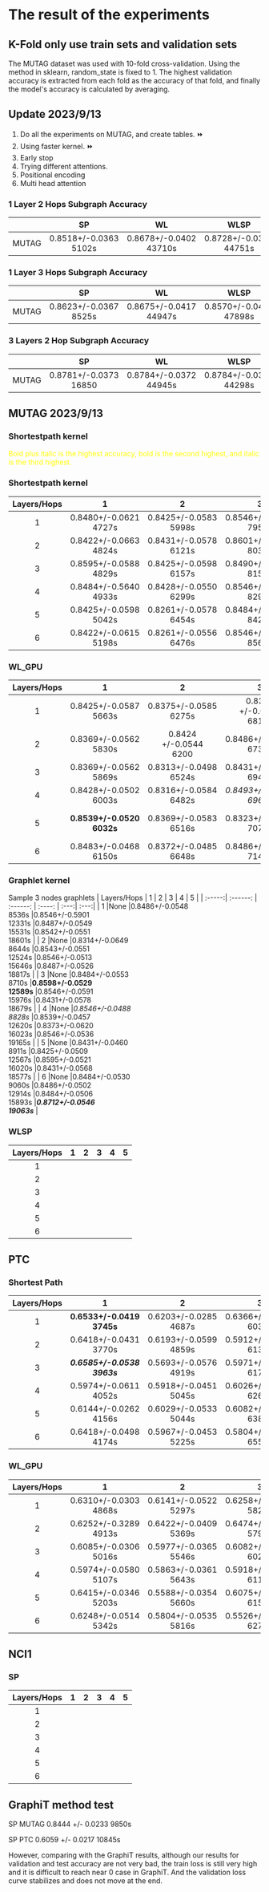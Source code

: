 # The result of the experiments

## K-Fold only use train sets and validation sets
 The MUTAG dataset was used with 10-fold cross-validation. Using the method in sklearn, random_state is fixed to 1. The highest validation accuracy is extracted from each fold as the accuracy of that fold, and finally the model's accuracy is calculated by averaging.
## Update 2023/9/13
1. Do all the experiments on MUTAG, and create tables.  :fast_forward:
2. Using faster kernel. :fast_forward: 
3. Early stop
4. Trying different attentions.
5. Positional encoding
6. Multi head attention
### 1 Layer 2 Hops Subgraph Accuracy
|  | SP | WL | WLSP | Graphlet_3 |
| :-----:| :------: | :------: | :----: | :---:|
| MUTAG | 0.8518+/-0.0363 <br>5102s | 0.8678+/-0.0402 <br>43710s |0.8728+/-0.0374<br>44751s|0.8512+/-0.0375<br>14300s |

### 1 Layer 3 Hops Subgraph Accuracy
|  | SP | WL | WLSP | Graphlet_3 |
| :-----:| :------: | :------: | :----: | :---:|
| MUTAG | 0.8623+/-0.0367 <br>8525s |0.8675+/-0.0417<br>44947s|0.8570+/-0.0422 <br>47898s|0.8567+/-0.0417<br>44947s |

### 3 Layers 2 Hop Subgraph Accuracy
|  | SP | WL | WLSP | Graphlet_3 |
| :-----:| :------: | :------: | :----: | :---:|
| MUTAG | 0.8781+/-0.0373<br>16850|0.8784+/-0.0372<br>44945s|0.8784+/-0.0349<br>44298s| 0.8833+/-0.0379<br>44945s|

## MUTAG 2023/9/13 
### Shortestpath kernel
<font color=Yellow>Bold plus italic is the highest accuracy, bold is the second highest, and italic is the third highest.</font>

### Shortestpath kernel
| Layers/Hops | 1 | 2 | 3 | 4 | 5 |
| :-----:| :------: | :------: | :----: | :---:| :---:|
| 1 |0.8480+/-0.0621<br>4727s |0.8425+/-0.0583<br>5998s |0.8546+/-0.0536<br>7956s |0.8542+/-0.0528<br>10307s |0.8546+/-0.0570<br>12418s |
| 2 |0.8422+/-0.0663<br>4824s |0.8431+/-0.0578<br>6121s |0.8601+/-0.0489<br>8034s |0.8657+/-0.0513<br>10338s |0.8657+/-0.0513<br>12535s |
| 3 |0.8595+/-0.0588<br>4829s |0.8425+/-0.0598<br>6157s |0.8490+/-0.0534<br>8150s |0.8657+/-0.0548<br>10602s |**0.8716+/-0.0533<br>12677s** |
| 4 |0.8484+/-0.5640<br>4933s |0.8428+/-0.0550<br>6299s |0.8546+/-0.0570<br>8297s |*0.8712+/-0.0523<br>10610s* |0.8546+/-0.0536<br>12719s |
| 5 |0.8425+/-0.0598<br>5042s |0.8261+/-0.0578<br>6454s |0.8484+/-0.0564<br>8426s |0.8601+/-0.0489<br>10639s |***0.8771+/-0.0507<br>12856s*** |
| 6 |0.8422+/-0.0615<br>5198s |0.8261+/-0.0556<br>6476s |0.8546+/-0.0513<br>8560s |0.8546+/-0.0475<br>10764s |0.8712+/-0.0461<br>12978s |

### WL_GPU
| Layers/Hops | 1 | 2 | 3 | 4 | 5 |
| :-----:| :------: | :------: | :----: | :---:| :---:|
| 1 | 0.8425+/-0.0587<br>5663s| 0.8375+/-0.0585<br>6275s|0.8320 +/-0.0580<br>6814s |0.8490+/-0.0522<br>7117s|0.8545+/-0.0500<br>7703s |
| 2 |0.8369+/-0.0562<br>5830s| 0.8424 +/-0.0544<br>6200|0.8486+/-0.0525<br>6730s |0.8320+/-0.0580<br>7297s |0.8490+/-0.0522<br>7693s|
| 3 |0.8369+/-0.0562<br>5869s |0.8313+/-0.0498<br>6524s|0.8431+/-0.0498<br>6941s | ***0.8653+/-0.5621<br>7522s*** |0.8490+/-0.0522<br>7854s|
| 4 |0.8428+/-0.0502<br>6003s |0.8316+/-0.0584<br>6482s |*0.8493+/-0.0471<br>6968s* |0.8271+/-0.0525<br>7508s |0.8490+/-0.0522<br>8023s |
| 5 |**0.8539+/-0.0520<br>6032s** |0.8369+/-0.0583<br>6516s |0.8323+/-0.0416<br>7073s |0.8434+/-0.0553<br>7703s| 0.8435 +/- 0.0495br<br>8200s |
| 6 | 0.8483+/-0.0468 6150s|0.8372+/-0.0485<br>6648s |0.8486+/-0.0502<br>7149s |0.8543+/-0.0528<br>7637s |0.8379+/-0.0550<br>8277s |

### Graphlet kernel
Sample 3 nodes graphlets
| Layers/Hops | 1 | 2 | 3 | 4 | 5 |
| :-----:| :------: | :------: | :----: | :---:| :---:|
| 1 |None |0.8486+/-0.0548<br>8536s |0.8546+/-0.5901<br>12331s |0.8487+/-0.0549<br>15531s |0.8542+/-0.0551<br>18601s |
| 2 |None |0.8314+/-0.0649<br>8644s |0.8543+/-0.0551<br>12524s |0.8546+/-0.0513<br>15646s |0.8487+/-0.0526<br>18817s |
| 3 |None |0.8484+/-0.0553<br>8710s |**0.8598+/-0.0529<br>12589s** |0.8546+/-0.0591<br>15976s |0.8431+/-0.0578<br>18679s |
| 4 |None |*0.8546+/-0.0488<br>8828s* |0.8539+/-0.0457<br>12620s |0.8373+/-0.0620<br>16023s |0.8546+/-0.0536<br>19165s |
| 5 |None |0.8431+/-0.0460<br>8911s |0.8425+/-0.0509<br>12567s |0.8595+/-0.0521<br>16020s |0.8431+/-0.0568<br>18577s |
| 6 |None |0.8484+/-0.0530<br>9060s |0.8486+/-0.0502<br>12914s |0.8484+/-0.0506<br>15893s |***0.8712+/-0.0546<br>19063s*** |

### WLSP
| Layers/Hops | 1 | 2 | 3 | 4 | 5 |
| :-----:| :------: | :------: | :----: | :---:| :---:|
| 1 | | | | | |
| 2 | | | | | |
| 3 | | | | | |
| 4 | | | | | |
| 5 | | | | | |
| 6 | | | | | |


## PTC
### Shortest Path
| Layers/Hops | 1 | 2 | 3 | 4 | 5 |
| :-----:| :------: | :------: | :----: | :---:| :---:|
| 1 |**0.6533+/-0.0419<br>3745s** |0.6203+/-0.0285<br>4687s |0.6366+/-0.0516<br>6032s |0.6533+/-0.0447<br>7489s |*0.6422+/-0.0393<br>8865s* |
| 2 |0.6418+/-0.0431<br>3770s |0.6193+/-0.0599<br>4859s |0.5912+/-0.0542<br>6139s |0.6020+/-0.0620<br>7603s |0.6363+/-0.0567<br>8985s |
| 3 |***0.6585+/-0.0538<br>3963s*** |0.5693+/-0.0576<br>4919s |0.5971+/-0.0383<br>6177s |0.5971+/-0.0508<br>7638s |0.6141+/-0.0485<br>9040s |
| 4 |0.5974+/-0.0611<br>4052s |0.5918+/-0.0451<br>5045s |0.6026+/-0.0361<br>6269s |0.5863+/-0.0528<br>7793s |0.5863+/-0.0439<br>9126s |
| 5 |0.6144+/-0.0262<br>4156s |0.6029+/-0.0533<br>5044s |0.6082+/-0.0461<br>6386s |0.5745+/-0.0518<br>7926s |0.6078+/-0.0598<br>9276s |
| 6 |0.6418+/-0.0498<br>4174s |0.5967+/-0.0453<br>5225s |0.5804+/-0.0546<br>6554s |0.6255+/-0.0419<br>7988s |0.5866+/-0.0534<br>9354s |

### WL_GPU
| Layers/Hops | 1 | 2 | 3 | 4 | 5 |
| :-----:| :------: | :------: | :----: | :---:| :---:|
| 1 |0.6310+/-0.0303<br>4868s |0.6141+/-0.0522<br>5297s |0.6258+/-0.0495<br>5825s |0.6029+/-0.0497<br>6196s |0.6359+/-0.0626<br>6600s |
| 2 |0.6252+/-0.3289<br>4913s |0.6422+/-0.0409<br>5369s |0.6474+/-0.0555<br>5791s |0.6252+/-0.0455<br>6175s |0.6137+/-0.0503<br>6558s |
| 3 |0.6085+/-0.0306<br>5016s |0.5977+/-0.0365<br>5546s |0.6082+/-0.0569<br>6020s |0.5866+/-0.0600<br>6412s |0.6304+/-0.0394<br>6690s |
| 4 |0.5974+/-0.0580<br>5107s |0.5863+/-0.0361<br>5643s |0.5918+/-0.0360<br>6116s |0.5971+/-0.0414<br>6402s |0.5971+/-0.0456<br>6923s |
| 5 |0.6415+/-0.0346<br>5203s |0.5588+/-0.0354<br>5660s|0.6075+/-0.0541<br>6154s |0.5804+/-0.0388<br>6490s |0.6026+/-0.0584<br>6990s |
| 6 |0.6248+/-0.0514<br>5342s |0.5804+/-0.0535<br>5816s |0.5526+/-0.0345<br>6274s |0.5977+/-0.0469<br>6803s |0.5748+/-0.0445<br>6986s |


## NCI1

### SP
| Layers/Hops | 1 | 2 | 3 | 4 | 5 |
| :-----:| :------: | :------: | :----: | :---:| :---:|
| 1 | | | | | |
| 2 | | | | | |
| 3 | | | | | |
| 4 | | | | | |
| 5 | | | | | |
| 6 | | | | | |
## GraphiT method test 
SP MUTAG 0.8444 +/- 0.0233 9850s

SP PTC 0.6059 +/- 0.0217 10845s

However, comparing with the GraphiT results, although our results for validation and test accuracy are not very bad, the train loss is still very high and it is difficult to reach near 0 case in GraphiT. And the validation loss curve stabilizes and does not move at the end.



